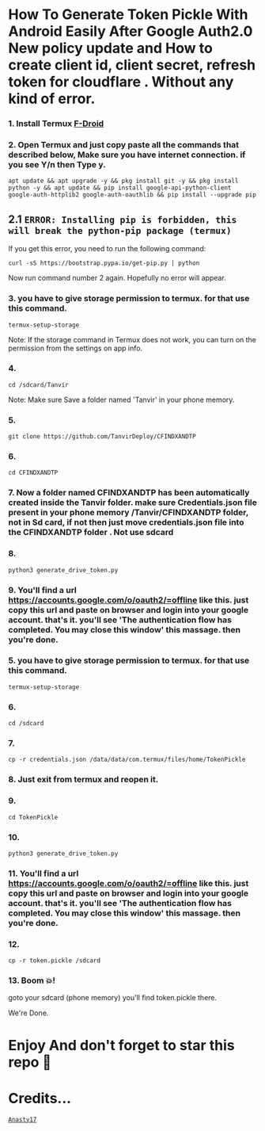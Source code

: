 # How To Generate Token Pickle With Android Easily After Google Auth2.0 New policy update and How to create client id, client secret, refresh token for cloudflare . Without any kind of error.

### 1. Install Termux [F-Droid](https://f-droid.org/en/packages/com.termux/)

### 2. Open Termux and just copy paste all the commands that described below, Make sure you have internet connection. if you see Y/n then Type y.

```
apt update && apt upgrade -y && pkg install git -y && pkg install python -y && apt update && pip install google-api-python-client google-auth-httplib2 google-auth-oauthlib && pip install --upgrade pip

```
## 2.1 ```ERROR: Installing pip is forbidden, this will break the python-pip package (termux)```

If you get this error, you need to run the following command:
```
curl -sS https://bootstrap.pypa.io/get-pip.py | python
```
Now run command number 2 again. Hopefully no error will appear.

### 3. you have to give storage permission to termux. for that use this command.

```
termux-setup-storage
```
Note: If the storage command in Termux does not work, you can turn on the permission from the settings on app info.

### 4.

```
cd /sdcard/Tanvir
```
Note: Make sure Save a folder named 'Tanvir' in your phone memory.

### 5.

```
git clone https://github.com/TanvirDeploy/CFINDXANDTP
```
### 6.

```
cd CFINDXANDTP
```

### 7. Now a folder named CFINDXANDTP has been automatically created inside the Tanvir folder. make sure Credentials.json file present in your phone memory /Tanvir/CFINDXANDTP folder, not in Sd card, if not then just move credentials.json file into the CFINDXANDTP folder . Not use sdcard

### 8.

```
python3 generate_drive_token.py
```

### 9. You'll find a url https://accounts.google.com/o/oauth2/=offline like this. just copy this url and paste on browser and login into your google account. that's it. you'll see 'The authentication flow has completed. You may close this window' this massage. then you're done.

### 5. you have to give storage permission to termux. for that use this command.

```
termux-setup-storage
```

### 6.

```
cd /sdcard
```

### 7.

```
cp -r credentials.json /data/data/com.termux/files/home/TokenPickle
```

### 8. Just exit from termux and reopen it.

### 9.

```
cd TokenPickle
```

### 10.

```
python3 generate_drive_token.py
```

### 11. You'll find a url https://accounts.google.com/o/oauth2/=offline like this. just copy this url and paste on browser and login into your google account. that's it. you'll see 'The authentication flow has completed. You may close this window' this massage. then you're done.

### 12.

```
cp -r token.pickle /sdcard
```

### 13. Boom 💥!

goto your sdcard (phone memory) you'll find token.pickle there.

We're Done.

# Enjoy And don't forget to star this repo 🙂

# Credits...

[`Anasty17`](https://github.com/anasty17)
